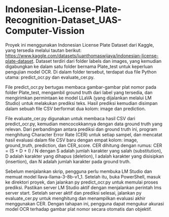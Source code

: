 # Indonesian-License-Plate-Recognition-Dataset_UAS-Computer-Vission

Proyek ini menggunakan Indonesian License Plate Dataset dari Kaggle, yang tersedia melalui tautan berikut: https://www.kaggle.com/datasets/juanthomaswijaya/indonesian-license-plate-dataset. Dataset terdiri dari folder labels dan images, yang kemudian digabungkan ke dalam satu folder bernama Plate_test untuk keperluan pengujian model OCR. Di dalam folder tersebut, terdapat dua file Python utama: predict_ocr.py dan evaluate_cer.py.

File predict_ocr.py bertugas membaca gambar-gambar plat nomor pada folder Plate_test, mengambil ground truth dari label yang tersedia, dan mengirimkan permintaan ke model LLaVA (yang dijalankan melalui LM Studio) untuk melakukan prediksi teks. Hasil prediksi kemudian disimpan dalam sebuah file CSV berformat dua kolom: image dan prediction.

File evaluate_cer.py digunakan untuk membaca hasil CSV dari predict_ocr.py, kemudian mencocokkannya dengan data ground truth yang relevan. Dari perbandingan antara prediksi dan ground truth ini, program menghitung Character Error Rate (CER) untuk setiap sampel, dan mencatat hasil evaluasi dalam file CSV baru dengan empat kolom: image, ground_truth, prediction, dan CER_score. CER dihitung dengan rumus:
CER = (S + D + I) / N
dengan S adalah jumlah karakter yang salah (substitution), D adalah karakter yang dihapus (deletion), I adalah karakter yang disisipkan (insertion), dan N adalah jumlah karakter pada ground truth.

Sebelum menjalankan skrip, pengguna perlu membuka LM Studio dan memuat model llava-llama-3-8b-v1_1. Setelah itu, buka PowerShell, masuk ke direktori proyek, dan jalankan py predict_ocr.py untuk memulai proses prediksi. Pastikan server LM Studio aktif dengan menjalankan perintah lms server start. Setelah server aktif dan prediksi selesai, jalankan py evaluate_cer.py untuk menghitung dan menampilkan evaluasi akhir menggunakan CER. Dengan tahapan ini, pengguna dapat mengukur akurasi model OCR terhadap gambar plat nomor secara otomatis dan objektif.
